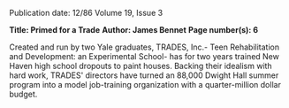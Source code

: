 Publication date: 12/86
Volume 19, Issue 3

**Title: Primed for a Trade**
**Author: James Bennet**
**Page number(s): 6**

Created and run by two Yale graduates, TRADES, Inc.- Teen Rehabilitation and Development: an Experimental School- has for two years trained New Haven high school dropouts to paint houses. Backing their idealism with hard work, TRADES' directors have turned an 88,000 Dwight Hall summer program into a model job-training organization with a quarter-million dollar budget.